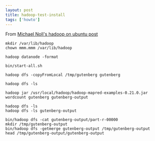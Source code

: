```yaml
---
layout: post
title: hadoop-test-install
tags: ['howto']
---
```



From [Michael Noll's hadoop on ubuntu post](http://www.michael-noll.com/tutorials/running-hadoop-on-ubuntu-linux-single-node-cluster/)

    mkdir /var/lib/hadoop
    chown mmm.mmm /var/lib/hadoop

    hadoop datanode -format

    bin/start-all.sh 

    hadoop dfs -copyFromLocal /tmp/gutenberg gutenberg

    hadoop dfs -ls

    hadoop jar /usr/local/hadoop/hadoop-mapred-examples-0.21.0.jar wordcount gutenberg gutenberg-output

    hadoop dfs -ls
    hadoop dfs -ls gutenberg-output

    bin/hadoop dfs -cat gutenberg-output/part-r-00000
    mkdir /tmp/gutenberg-output
    bin/hadoop dfs -getmerge gutenberg-output /tmp/gutenberg-output
    head /tmp/gutenberg-output/gutenberg-output

